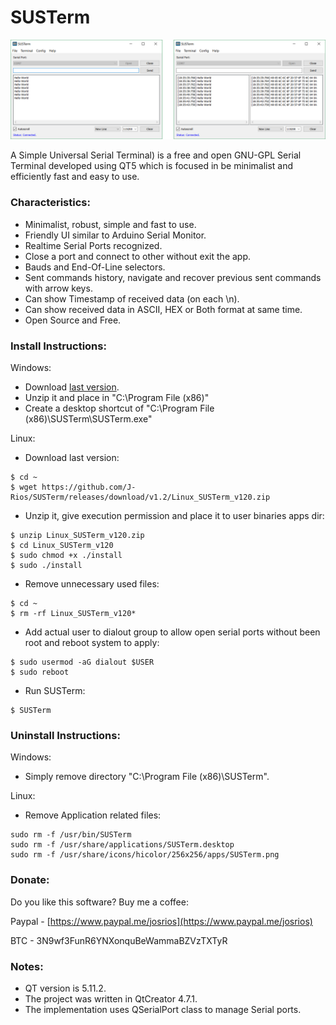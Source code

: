 # SUSTerm

![SUSTerm GUI](https://github.com/J-Rios/SUSTerm/raw/master/SUSTerm/res/SUSTerm_GUI.png)

A Simple Universal Serial Terminal) is a free and open GNU-GPL Serial Terminal developed using QT5 which is focused in be minimalist and efficiently fast and easy to use.

### Characteristics:
  * Minimalist, robust, simple and fast to use.
  * Friendly UI similar to Arduino Serial Monitor.
  * Realtime Serial Ports recognized.
  * Close a port and connect to other without exit the app.
  * Bauds and End-Of-Line selectors.
  * Sent commands history, navigate and recover previous sent commands with arrow keys.
  * Can show Timestamp of received data (on each \n).
  * Can show received data in ASCII, HEX or Both format at same time.
  * Open Source and Free.

### Install Instructions:
Windows:
  * Download [last version](https://github.com/J-Rios/SUSTerm/releases/download/v1.2/Windows_SUSTerm_v120.zip).
  * Unzip it and place in "C:\Program File (x86)"
  * Create a desktop shortcut of "C:\Program File (x86)\SUSTerm\SUSTerm.exe"

Linux:
  * Download last version:
  ```
  $ cd ~
  $ wget https://github.com/J-Rios/SUSTerm/releases/download/v1.2/Linux_SUSTerm_v120.zip
  ```
  
  * Unzip it, give execution permission and place it to user binaries apps dir:
  ```
  $ unzip Linux_SUSTerm_v120.zip
  $ cd Linux_SUSTerm_v120
  $ sudo chmod +x ./install
  $ sudo ./install
  ```
  
  * Remove unnecessary used files:
  ```
  $ cd ~
  $ rm -rf Linux_SUSTerm_v120*
  ```
  
  * Add actual user to dialout group to allow open serial ports without been root and reboot system to apply:
  ```
  $ sudo usermod -aG dialout $USER
  $ sudo reboot
  ```
  
  * Run SUSTerm:
  ```
  $ SUSTerm
  ```

### Uninstall Instructions:
Windows:
  * Simply remove directory "C:\Program File (x86)\SUSTerm\".

Linux:
  * Remove Application related files:
  ```
  sudo rm -f /usr/bin/SUSTerm
  sudo rm -f /usr/share/applications/SUSTerm.desktop
  sudo rm -f /usr/share/icons/hicolor/256x256/apps/SUSTerm.png
  ```

### Donate:
Do you like this software? Buy me a coffee:
  
  Paypal - [https://www.paypal.me/josrios](https://www.paypal.me/josrios)
  
  BTC    - 3N9wf3FunR6YNXonquBeWammaBZVzTXTyR

### Notes:
- QT version is 5.11.2.
- The project was written in QtCreator 4.7.1.
- The implementation uses QSerialPort class to manage Serial ports.
